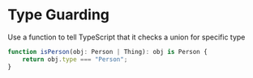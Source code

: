 # Type Guarding
Use a function to tell TypeScript that it checks a union for specific type

```typescript
function isPerson(obj: Person | Thing): obj is Person {
	return obj.type === "Person";
}
```
